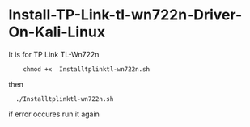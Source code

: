 # Install-TP-Link-tl-wn722n-Driver-On-Kali-Linux


It is for TP Link TL-Wn722n

```
	chmod +x  Installtplinktl-wn722n.sh
```
then 
```
  ./Installtplinktl-wn722n.sh
```
if error occures run it again
